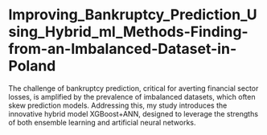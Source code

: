 # Improving_Bankruptcy_Prediction_Using_Hybrid_ml_Methods-Finding-from-an-Imbalanced-Dataset-in-Poland
The challenge of bankruptcy prediction, critical for averting financial sector losses, is amplified by the prevalence of imbalanced datasets, which often skew prediction models. Addressing this, my study introduces the innovative hybrid model XGBoost+ANN, designed to leverage the strengths of both ensemble learning and artificial neural networks.
